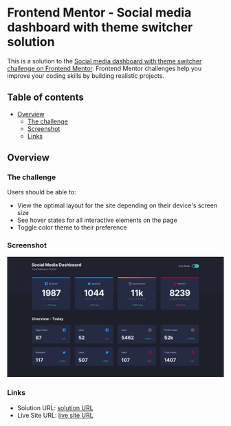 # Frontend Mentor - Social media dashboard with theme switcher solution

This is a solution to the [Social media dashboard with theme switcher challenge on Frontend Mentor](https://www.frontendmentor.io/challenges/social-media-dashboard-with-theme-switcher-6oY8ozp_H). Frontend Mentor challenges help you improve your coding skills by building realistic projects.

## Table of contents

- [Overview](#overview)
  - [The challenge](#the-challenge)
  - [Screenshot](#screenshot)
  - [Links](#links)

## Overview

### The challenge

Users should be able to:

- View the optimal layout for the site depending on their device's screen size
- See hover states for all interactive elements on the page
- Toggle color theme to their preference

### Screenshot

![](./desktop-design-dark.jpg)

### Links

- Solution URL: [ solution URL ](https://www.frontendmentor.io/solutions/social-media-dashboard-solution-iMHYGfbd0v)
- Live Site URL: [ live site URL ](https://hummingcoder.github.io/Social-media-dashboard/)
